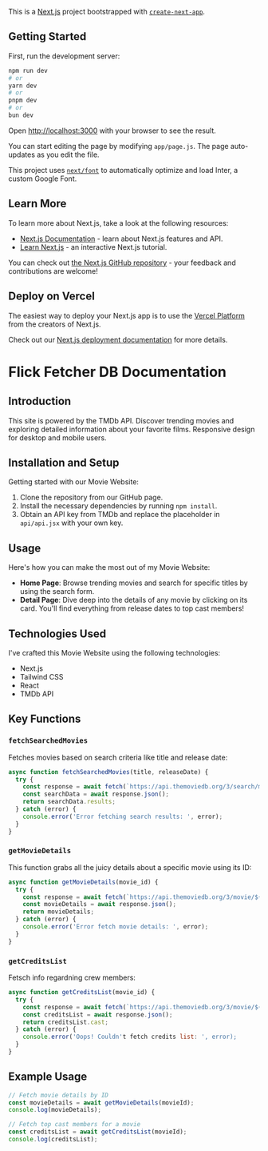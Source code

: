 This is a [Next.js](https://nextjs.org/) project bootstrapped with [`create-next-app`](https://github.com/vercel/next.js/tree/canary/packages/create-next-app).

## Getting Started

First, run the development server:

```bash
npm run dev
# or
yarn dev
# or
pnpm dev
# or
bun dev
```

Open [http://localhost:3000](http://localhost:3000) with your browser to see the result.

You can start editing the page by modifying `app/page.js`. The page auto-updates as you edit the file.

This project uses [`next/font`](https://nextjs.org/docs/basic-features/font-optimization) to automatically optimize and load Inter, a custom Google Font.

## Learn More

To learn more about Next.js, take a look at the following resources:

- [Next.js Documentation](https://nextjs.org/docs) - learn about Next.js features and API.
- [Learn Next.js](https://nextjs.org/learn) - an interactive Next.js tutorial.

You can check out [the Next.js GitHub repository](https://github.com/vercel/next.js/) - your feedback and contributions are welcome!

## Deploy on Vercel

The easiest way to deploy your Next.js app is to use the [Vercel Platform](https://vercel.com/new?utm_medium=default-template&filter=next.js&utm_source=create-next-app&utm_campaign=create-next-app-readme) from the creators of Next.js.

Check out our [Next.js deployment documentation](https://nextjs.org/docs/deployment) for more details.


# Flick Fetcher DB Documentation

## Introduction
This site is powered by the TMDb API. Discover trending movies and exploring detailed information about your favorite films.
Responsive design for desktop and mobile users.

## Installation and Setup
Getting started with our Movie Website:
1. Clone the repository from our GitHub page.
2. Install the necessary dependencies by running `npm install`.
3. Obtain an API key from TMDb and replace the placeholder in `api/api.jsx` with your own key.


## Usage
Here's how you can make the most out of my Movie Website:
- **Home Page**: Browse trending movies and search for specific titles by using the search form.
- **Detail Page**: Dive deep into the details of any movie by clicking on its card. You'll find everything from release dates to top cast members!

## Technologies Used
I've crafted this Movie Website using the following technologies:
- Next.js
- Tailwind CSS
- React
- TMDb API

## Key Functions

### `fetchSearchedMovies`
Fetches movies based on search criteria like title and release date:
```javascript
async function fetchSearchedMovies(title, releaseDate) {
  try {
    const response = await fetch(`https://api.themoviedb.org/3/search/movie?query=${title}&include_adult=false&language=en-US&primary_release_year=${releaseDate}&page=1`, options);
    const searchData = await response.json();
    return searchData.results;
  } catch (error) {
    console.error('Error fetching search results: ', error);
  }
}
```


### `getMovieDetails`
This function grabs all the juicy details about a specific movie using its ID:

```javascript
async function getMovieDetails(movie_id) {
  try {
    const response = await fetch(`https://api.themoviedb.org/3/movie/${movie_id}?language=en-US`, options);
    const movieDetails = await response.json();
    return movieDetails;
  } catch (error) {
    console.error('Error fetch movie details: ', error);
  }
}
```
### `getCreditsList`
Fetsch info regardning crew members:
```javascript
async function getCreditsList(movie_id) {
  try {
    const response = await fetch(`https://api.themoviedb.org/3/movie/${movie_id}/credits?language=en-US`, options);
    const creditsList = await response.json();
    return creditsList.cast;
  } catch (error) {
    console.error('Oops! Couldn't fetch credits list: ', error);
  }
}
```

## Example Usage

```javascript
// Fetch movie details by ID
const movieDetails = await getMovieDetails(movieId);
console.log(movieDetails);

// Fetch top cast members for a movie
const creditsList = await getCreditsList(movieId);
console.log(creditsList);
```

